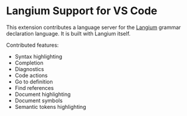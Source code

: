 # Langium Support for VS Code

This extension contributes a language server for the [Langium](https://langium.org) grammar declaration language. It is built with Langium itself.

Contributed features:
 * Syntax highlighting
 * Completion
 * Diagnostics
 * Code actions
 * Go to definition
 * Find references
 * Document highlighting
 * Document symbols
 * Semantic tokens highlighting
